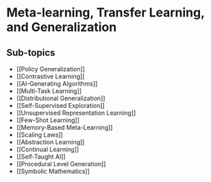 # Meta-learning, Transfer Learning, and Generalization

## Sub-topics

- [[Policy Generalization]]
- [[Contrastive Learning]]
- [[AI-Generating Algorithms]]
- [[Multi-Task Learning]]
- [[Distributional Generalization]]
- [[Self-Supervised Exploration]]
- [[Unsupervised Representation Learning]]
- [[Few-Shot Learning]]
- [[Memory-Based Meta-Learning]]
- [[Scaling Laws]]
- [[Abstraction Learning]]
- [[Continual Learning]]
- [[Self-Taught AI]]
- [[Procedural Level Generation]]
- [[Symbolic Mathematics]]
